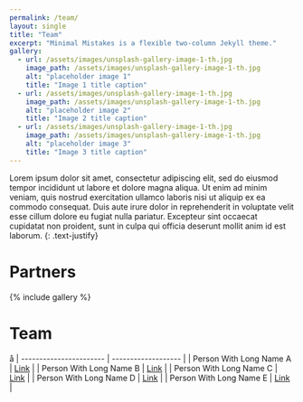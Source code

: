 ```yaml
---
permalink: /team/
layout: single
title: "Team"
excerpt: "Minimal Mistakes is a flexible two-column Jekyll theme."
gallery:
  - url: /assets/images/unsplash-gallery-image-1-th.jpg
    image_path: /assets/images/unsplash-gallery-image-1-th.jpg
    alt: "placeholder image 1"
    title: "Image 1 title caption"
  - url: /assets/images/unsplash-gallery-image-1-th.jpg
    image_path: /assets/images/unsplash-gallery-image-1-th.jpg
    alt: "placeholder image 2"
    title: "Image 2 title caption"
  - url: /assets/images/unsplash-gallery-image-1-th.jpg
    image_path: /assets/images/unsplash-gallery-image-1-th.jpg
    alt: "placeholder image 3"
    title: "Image 3 title caption"
---
```


Lorem ipsum dolor sit amet, consectetur adipiscing elit, sed do eiusmod tempor incididunt ut labore et dolore magna aliqua. Ut enim ad minim veniam, quis nostrud exercitation ullamco laboris nisi ut aliquip ex ea commodo consequat. Duis aute irure dolor in reprehenderit in voluptate velit esse cillum dolore eu fugiat nulla pariatur. Excepteur sint occaecat cupidatat non proident, sunt in culpa qui officia deserunt mollit anim id est laborum.
{: .text-justify}

# Partners

{% include gallery %}

# Team
å
| ----------------------- | ------------------- |
| Person With Long Name A | <a href="">Link</a> |
| Person With Long Name B | <a href="">Link</a> |
| Person With Long Name C | <a href="">Link</a> |
| Person With Long Name D | <a href="">Link</a> |
| Person With Long Name E | <a href="">Link</a> |
